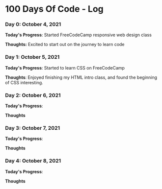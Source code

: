 # 100 Days Of Code - Log

### Day 0: October 4, 2021

**Today's Progress**: Started FreeCodeCamp responsive web design class

**Thoughts:** Excited to start out on the journey to learn code

### Day 1: October 5, 2021 

**Today's Progress**: Started to learn CSS on FreeCodeCamp 

**Thoughts**: Enjoyed finishing my HTML intro class, and found the beginning of CSS interesting. 

### Day 2: October 6, 2021

**Today's Progress**: 

**Thoughts** 

### Day 3: October 7, 2021

**Today's Progress**: 

**Thoughts** 

### Day 4: October 8, 2021

**Today's Progress**: 

**Thoughts** 
